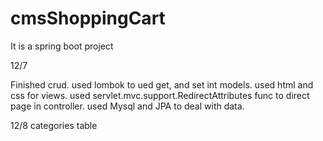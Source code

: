 # cmsShoppingCart
It is a spring boot project

12/7 

Finished crud.
used lombok to ued get, and set int models.
used html and css for views.
used servlet.mvc.support.RedirectAttributes func to direct page in controller.
used Mysql and JPA to deal with data.

12/8
categories table 
